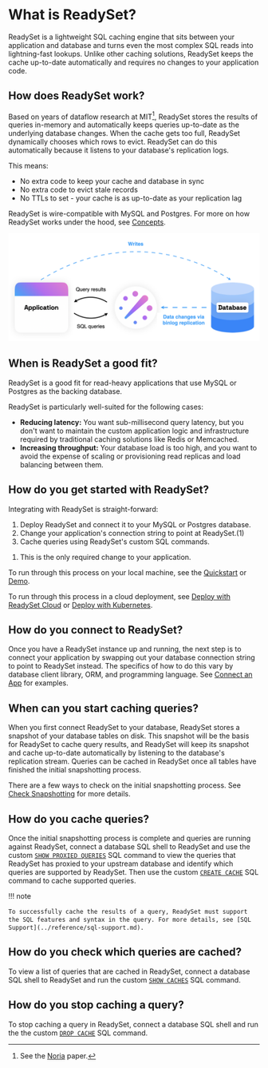 # What is ReadySet?

ReadySet is a lightweight SQL caching engine that sits between your application and database and turns even the most complex SQL reads into lightning-fast lookups. Unlike other caching solutions, ReadySet keeps the cache up-to-date automatically and requires no changes to your application code.

## How does ReadySet work?

Based on years of dataflow research at MIT[^1], ReadySet stores the results of queries in-memory and automatically keeps queries up-to-date as the underlying database changes. When the cache gets too full, ReadySet dynamically chooses which rows to evict. ReadySet can do this automatically because it listens to your database's replication logs.

This means:

- No extra code to keep your cache and database in sync
- No extra code to evict stale records
- No TTLs to set - your cache is as up-to-date as your replication lag

ReadySet is wire-compatible with MySQL and Postgres. For more on how ReadySet works under the hood, see [Concepts](../concepts/overview.md).

![Architecture](../assets/readyset_arch.png)

[^1]: See the [Noria](https://pdos.csail.mit.edu/papers/noria:osdi18.pdf) paper.

## When is ReadySet a good fit?

ReadySet is a good fit for read-heavy applications that use MySQL or Postgres as the backing database.

ReadySet is particularly well-suited for the following cases:

- **Reducing latency:** You want sub-millisecond query latency, but you don't want to maintain the custom application logic and infrastructure required by traditional caching solutions like Redis or Memcached.  
- **Increasing throughput:** Your database load is too high, and you want to avoid the expense of scaling or provisioning read replicas and load balancing between them.

## How do you get started with ReadySet?

Integrating with ReadySet is straight-forward:

<div class="annotate" markdown>

1. Deploy ReadySet and connect it to your MySQL or Postgres database.
2. Change your application's connection string to point at ReadySet.(1)
3. Cache queries using ReadySet's custom SQL commands.
</div>

1.  This is the only required change to your application.   

To run through this process on your local machine, see the [Quickstart](quickstart.md) or [Demo](tutorial.md).  

To run through this process in a cloud deployment, see [Deploy with ReadySet Cloud](deploy-readyset-cloud.md) or [Deploy with Kubernetes](deploy-readyset-kubernetes.md).

## How do you connect to ReadySet?

Once you have a ReadySet instance up and running, the next step is to connect your application by swapping out your database connection string to point to ReadySet instead. The specifics of how to do this vary by database client library, ORM, and programming language. See [Connect an App](connect-an-app.md) for examples.

## When can you start caching queries?

When you first connect ReadySet to your database, ReadySet stores a snapshot of your database tables on disk. This snapshot will be the basis for ReadySet to cache query results, and ReadySet will keep its snapshot and cache up-to-date automatically by listening to the database's replication stream. Queries can be cached in ReadySet once all tables have finished the initial snapshotting process.

There are a few ways to check on the initial snapshotting process. See [Check Snapshotting](check-snapshotting.md) for more details.

## How do you cache queries?

Once the initial snapshotting process is complete and queries are running against ReadySet, connect a database SQL shell to ReadySet and use the custom [`SHOW PROXIED QUERIES`](cache-queries.md#identify-queries-to-cache) SQL command to view the queries that ReadySet has proxied to your upstream database and identify which queries are supported by ReadySet. Then use the custom [`CREATE CACHE`](cache-queries.md#cache-queries_1) SQL command to cache supported queries.

!!! note

    To successfully cache the results of a query, ReadySet must support the SQL features and syntax in the query. For more details, see [SQL Support](../reference/sql-support.md).

## How do you check which queries are cached?

To view a list of queries that are cached in ReadySet, connect a database SQL shell to ReadySet and run the custom [`SHOW CACHES`](cache-queries.md#view-cached-queries) SQL command.

## How do you stop caching a query?

To stop caching a query in ReadySet, connect a database SQL shell and run the the custom [`DROP CACHE`](cache-queries.md#remove-cached-queries) SQL command.
